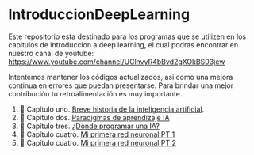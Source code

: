 # IntroduccionDeepLearning

Este repositorio esta destinado para los programas que se utilizen en los capitulos de introduccion a deep learning, el cual podras encontrar en nuestro canal de youtube: https://www.youtube.com/channel/UClnvyR4bBvd2gXOkBS03jew

Intentemos mantener los códigos actualizados, asi como una mejora continua en errores que puedan presentarse. Para brindar una mejor contribución tu retroalimentación es muy importante.

1. :movie_camera: Capítulo uno. [Breve historia de la inteligencia artificial](https://www.youtube.com/watch?v=z6mFrGb3-sM&t).
2. :movie_camera: Capítulo dos. [Paradigmas de aprendizaje IA](https://www.youtube.com/watch?v=b-7mR8-IwfQ&t)
3. :movie_camera: Capítulo tres. [¿Donde programar una IA?](https://www.youtube.com/watch?v=Do5tZjsxhl4&t)
4. :movie_camera: Capítulo cuatro. [Mi primera red neuronal PT 1](https://www.youtube.com/watch?v=2R3iiMWlnhM&t)
5. :movie_camera: Capítulo cuatro. [Mi primera red neuronal PT 2](https://www.youtube.com/watch?v=YjFZF51Z0iE&t)
